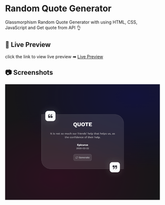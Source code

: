 # Random Quote Generator

Glassmorphism Random Quote Generator with using HTML, CSS, JavaScript and Get quote from API 👌


## 🔗 Live Preview
click the link to view live preview ➡
[Live Preview](https://2awebdeveloper.github.io/random-quote-generator/)


## 📷 Screenshots

![Random Quote Generator](https://raw.githubusercontent.com/2AWebDeveloper/random-quote-generator/main/assets/images/screenshot.png)
